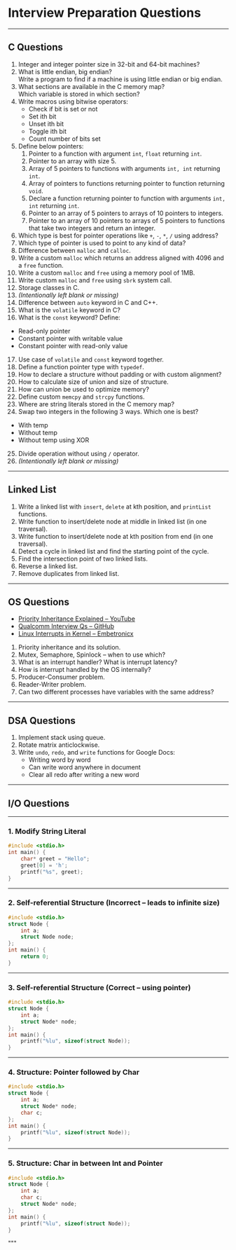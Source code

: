 # Interview Preparation Questions

---

## C Questions

1. Integer and integer pointer size in 32-bit and 64-bit machines?
2. What is little endian, big endian?  
   Write a program to find if a machine is using little endian or big endian.
3. What sections are available in the C memory map?  
   Which variable is stored in which section?
4. Write macros using bitwise operators:
   - Check if bit is set or not
   - Set ith bit
   - Unset ith bit
   - Toggle ith bit
   - Count number of bits set
5. Define below pointers:
   1. Pointer to a function with argument `int`, `float` returning `int`.
   2. Pointer to an array with size 5.
   3. Array of 5 pointers to functions with arguments `int, int` returning `int`.
   4. Array of pointers to functions returning pointer to function returning `void`.
   5. Declare a function returning pointer to function with arguments `int, int` returning `int`.
   6. Pointer to an array of 5 pointers to arrays of 10 pointers to integers.
   7. Pointer to an array of 10 pointers to arrays of 5 pointers to functions that take two integers and return an integer.
6. Which type is best for pointer operations like `+`, `-`, `*`, `/` using address?
7. Which type of pointer is used to point to any kind of data?
8. Difference between `malloc` and `calloc`.
9. Write a custom `malloc` which returns an address aligned with 4096 and a `free` function.
10. Write a custom `malloc` and `free` using a memory pool of 1MB.
11. Write custom `malloc` and `free` using `sbrk` system call.
12. Storage classes in C.
13. *(Intentionally left blank or missing)*
14. Difference between `auto` keyword in C and C++.
15. What is the `volatile` keyword in C?
16. What is the `const` keyword? Define:
   - Read-only pointer
   - Constant pointer with writable value
   - Constant pointer with read-only value
17. Use case of `volatile` and `const` keyword together.
18. Define a function pointer type with `typedef`.
19. How to declare a structure without padding or with custom alignment?
20. How to calculate size of union and size of structure.
21. How can union be used to optimize memory?
22. Define custom `memcpy` and `strcpy` functions.
23. Where are string literals stored in the C memory map?
24. Swap two integers in the following 3 ways. Which one is best?
   - With temp
   - Without temp
   - Without temp using XOR
25. Divide operation without using `/` operator.
26. *(Intentionally left blank or missing)*

---

## Linked List

1. Write a linked list with `insert`, `delete` at kth position, and `printList` functions.
2. Write function to insert/delete node at middle in linked list (in one traversal).
3. Write function to insert/delete node at kth position from end (in one traversal).
4. Detect a cycle in linked list and find the starting point of the cycle.
5. Find the intersection point of two linked lists.
6. Reverse a linked list.
7. Remove duplicates from linked list.

---

## OS Questions

- [Priority Inheritance Explained – YouTube](https://www.youtube.com/watch?v=xw_OuOhjauw)
- [Qualcomm Interview Qs – GitHub](https://github.com/realabbas/big-companies-interview-questions/blob/master/companies/qualcomm/qualcomm.md)
- [Linux Interrupts in Kernel – Embetronicx](https://embetronicx.com/tutorials/linux/device-drivers/interrupts-in-linux-kernel/)

1. Priority inheritance and its solution.
2. Mutex, Semaphore, Spinlock – when to use which?
3. What is an interrupt handler? What is interrupt latency?
4. How is interrupt handled by the OS internally?
5. Producer-Consumer problem.
6. Reader-Writer problem.
7. Can two different processes have variables with the same address?

---

## DSA Questions

1. Implement stack using queue.
2. Rotate matrix anticlockwise.
3. Write `undo`, `redo`, and `write` functions for Google Docs:
   - Writing word by word
   - Can write word anywhere in document
   - Clear all redo after writing a new word

---



## I/O Questions

---

### 1. Modify String Literal

```c
#include <stdio.h>
int main() {
    char* greet = "Hello";
    greet[0] = 'h';
    printf("%s", greet);
}
```

---

### 2. Self-referential Structure (Incorrect – leads to infinite size)

```c
#include <stdio.h>
struct Node {
    int a;
    struct Node node;
};
int main() {
    return 0;
}
```

---

### 3. Self-referential Structure (Correct – using pointer)

```c
#include <stdio.h>
struct Node {
    int a;
    struct Node* node;
};
int main() {
    printf("%lu", sizeof(struct Node));
}
```

---

### 4. Structure: Pointer followed by Char

```c
#include <stdio.h>
struct Node {
    int a;
    struct Node* node;
    char c;
};
int main() {
    printf("%lu", sizeof(struct Node));
}
```

---

### 5. Structure: Char in between Int and Pointer

```c
#include <stdio.h>
struct Node {
    int a;
    char c;
    struct Node* node;
};
int main() {
    printf("%lu", sizeof(struct Node));
}
```
"""
